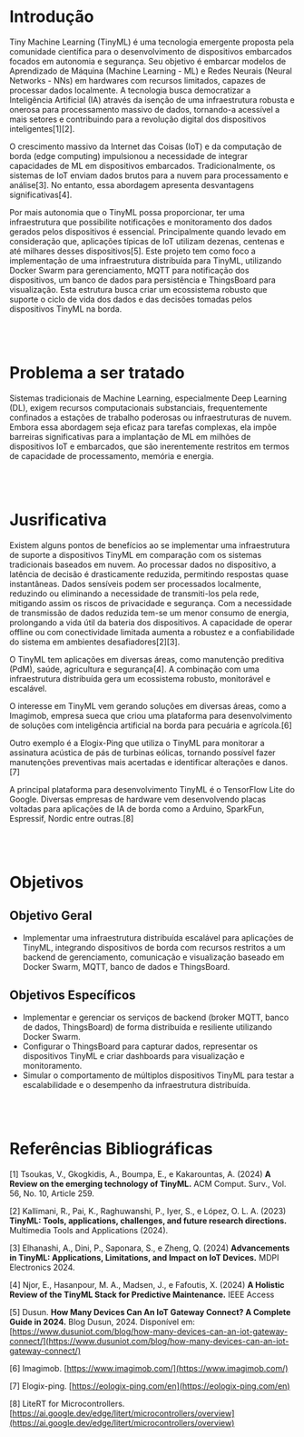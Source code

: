 # Introdução

Tiny Machine Learning (TinyML) é uma tecnologia emergente proposta pela comunidade científica para o desenvolvimento de dispositivos embarcados focados em autonomia e segurança. Seu objetivo é embarcar modelos de Aprendizado de Máquina (Machine Learning - ML) e Redes Neurais (Neural Networks - NNs) em hardwares com recursos limitados, capazes de processar dados localmente. A tecnologia busca democratizar a Inteligência Artificial (IA) através da isenção de uma infraestrutura robusta e onerosa para processamento massivo de dados, tornando-a acessível a mais setores e contribuindo para a revolução digital dos dispositivos inteligentes[1][2].

O crescimento massivo da Internet das Coisas (IoT) e da computação de borda (edge computing) impulsionou a necessidade de integrar capacidades de ML em dispositivos embarcados. Tradicionalmente, os sistemas de IoT enviam dados brutos para a nuvem para processamento e análise[3]. No entanto, essa abordagem apresenta desvantagens significativas[4].

Por mais autonomia que o TinyML possa proporcionar, ter uma infraestrutura que possibilite notificações e monitoramento dos dados gerados pelos dispositivos é essencial. Principalmente quando levado em consideração que, aplicações típicas de IoT utilizam dezenas, centenas e até milhares desses dispositivos[5]. Este projeto tem como foco a implementação de uma infraestrutura distribuída para TinyML, utilizando Docker Swarm para gerenciamento, MQTT para notificação dos dispositivos, um banco de dados para persistência e ThingsBoard para visualização. Esta estrutura busca criar um ecossistema robusto que suporte o ciclo de vida dos dados e das decisões tomadas pelos dispositivos TinyML na borda.

<br><br>

# Problema a ser tratado

Sistemas tradicionais de Machine Learning, especialmente Deep Learning (DL), exigem recursos computacionais substanciais, frequentemente confinados a estações de trabalho poderosas ou infraestruturas de nuvem. Embora essa abordagem seja eficaz para tarefas complexas, ela impõe barreiras significativas para a implantação de ML em milhões de dispositivos IoT e embarcados, que são inerentemente restritos em termos de capacidade de processamento, memória e energia.

<br><br>

# Jusrificativa

Existem alguns pontos de benefícios ao se implementar uma infraestrutura de suporte a dispositivos TinyML em comparação com os sistemas tradicionais baseados em nuvem. Ao processar dados no dispositivo, a latência de decisão é drasticamente reduzida, permitindo respostas quase instantâneas. Dados sensíveis podem ser processados localmente, reduzindo ou eliminando a necessidade de transmiti-los pela rede, mitigando assim os riscos de privacidade e segurança. Com a necessidade de transmissão de dados reduzida tem-se um menor consumo de energia, prolongando a vida útil da bateria dos dispositivos. A capacidade de operar offline ou com conectividade limitada aumenta a robustez e a confiabilidade do sistema em ambientes desafiadores[2][3].

O TinyML tem aplicações em diversas áreas, como manutenção preditiva (PdM), saúde, agricultura e segurança[4]. A combinação com uma infraestrutura distribuída gera um ecossistema robusto, monitorável e escalável.

O interesse em TinyML vem gerando soluções em diversas áreas, como a Imagimob, empresa sueca que criou uma plataforma para desenvolvimento de soluções com inteligência artificial na borda para pecuária e agrícola.[6]

Outro exemplo é a Elogix-Ping que utiliza o TinyML para monitorar a assinatura acústica de pás de turbinas eólicas, tornando possível fazer manutenções preventivas mais acertadas e identificar alterações e danos.[7]

A principal plataforma para desenvolvimento TinyML é o TensorFlow Lite do Google. Diversas empresas de hardware vem desenvolvendo placas voltadas para aplicações de IA de borda como a Arduino, SparkFun, Espressif, Nordic entre outras.[8]

<br><br>

# Objetivos

## Objetivo Geral

- Implementar uma infraestrutura distribuída escalável para aplicações de TinyML, integrando dispositivos de borda com recursos restritos a um backend de gerenciamento, comunicação e visualização baseado em Docker Swarm, MQTT, banco de dados e ThingsBoard.

## Objetivos Específicos

- Implementar e gerenciar os serviços de backend (broker MQTT, banco de dados, ThingsBoard) de forma distribuída e resiliente utilizando Docker Swarm.
- Configurar o ThingsBoard para capturar dados, representar os dispositivos TinyML e criar dashboards para visualização e monitoramento.
- Simular o comportamento de múltiplos dispositivos TinyML para testar a escalabilidade e o desempenho da infraestrutura distribuída.

<br><br>

# Referências Bibliográficas

[1] Tsoukas, V., Gkogkidis, A., Boumpa, E., e Kakarountas, A. (2024) **A Review on the emerging technology of TinyML.** ACM Comput. Surv., Vol. 56, No. 10, Article 259.

[2] Kallimani, R., Pai, K., Raghuwanshi, P., Iyer, S., e López, O. L. A. (2023) **TinyML: Tools, applications, challenges, and future research directions.** Multimedia Tools and Applications (2024).

[3] Elhanashi, A., Dini, P., Saponara, S., e Zheng, Q. (2024) **Advancements in TinyML: Applications, Limitations, and Impact on IoT Devices.** MDPI Electronics 2024.

[4] Njor, E., Hasanpour, M. A., Madsen, J., e Fafoutis, X. (2024) **A Holistic Review of the TinyML Stack for Predictive Maintenance.** IEEE Access

[5] Dusun. **How Many Devices Can An IoT Gateway Connect? A Complete Guide in 2024.** Blog Dusun, 2024. Disponível em: [https://www.dusuniot.com/blog/how-many-devices-can-an-iot-gateway-connect/](https://www.dusuniot.com/blog/how-many-devices-can-an-iot-gateway-connect/)

[6] Imagimob. [https://www.imagimob.com/](https://www.imagimob.com/)

[7] Elogix-ping. [https://eologix-ping.com/en](https://eologix-ping.com/en)

[8] LiteRT for Microcontrollers. [https://ai.google.dev/edge/litert/microcontrollers/overview](https://ai.google.dev/edge/litert/microcontrollers/overview) 